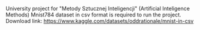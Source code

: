 University project for "Metody Sztucznej Inteligencji" (Artificial Inteligence Methods)
Mnist784 dataset in csv format is required to run the project.
Download link: https://www.kaggle.com/datasets/oddrationale/mnist-in-csv
